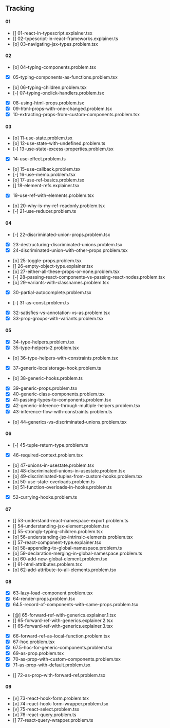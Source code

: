 ## Tracking

#### 01
- [] 01-react-in-typescript.explainer.tsx
- [] 02-typescript-in-react-frameworks.explainer.ts
- [o] 03-navigating-jsx-types.problem.tsx

#### 02
- [o] 04-typing-components.problem.tsx
- [x] 05-typing-components-as-functions.problem.tsx
- [o] 06-typing-children.problem.tsx
- [-] 07-typing-onclick-handlers.problem.tsx
- [x] 08-using-html-props.problem.tsx
- [x] 09-html-props-with-one-changed.problem.tsx
- [x] 10-extracting-props-from-custom-components.problem.tsx

#### 03
- [o] 11-use-state.problem.tsx
- [o] 12-use-state-with-undefined.problem.ts
- [-] 13-use-state-excess-properties.problem.tsx
- [x] 14-use-effect.problem.ts
- [o] 15-use-callback.problem.tsx
- [-] 16-use-memo.problem.tsx
- [o] 17-use-ref-basics.problem.tsx
- [] 18-element-refs.explainer.tsx
- [x] 19-use-ref-with-elements.problem.tsx
- [o] 20-why-is-my-ref-readonly.problem.tsx
- [-] 21-use-reducer.problem.ts

#### 04
- [-] 22-discriminated-union-props.problem.tsx
- [x] 23-destructuring-discriminated-unions.problem.tsx
- [x] 24-discriminated-union-with-other-props.problem.tsx
- [o] 25-toggle-props.problem.tsx
- [] 26-empty-object-type.explainer.tsx
- [o] 27-either-all-these-props-or-none.problem.tsx
- [-] 28-passing-react-components-vs-passing-react-nodes.problem.tsx
- [o] 29-variants-with-classnames.problem.tsx
- [x] 30-partial-autocomplete.problem.tsx
- [-] 31-as-const.problem.ts
- [x] 32-satisfies-vs-annotation-vs-as.problem.tsx
- [x] 33-prop-groups-with-variants.problem.tsx

#### 05
- [x] 34-type-helpers.problem.tsx
- [x] 35-type-helpers-2.problem.tsx
- [o] 36-type-helpers-with-constraints.problem.tsx
- [x] 37-generic-localstorage-hook.problem.ts
- [o] 38-generic-hooks.problem.ts
- [x] 39-generic-props.problem.tsx
- [x] 40-generic-class-components.problem.tsx
- [x] 41-passing-types-to-components.problem.tsx
- [x] 42-generic-inference-through-multiple-helpers.problem.tsx
- [x] 43-inference-flow-with-constraints.problem.ts
- [o] 44-generics-vs-discriminated-unions.problem.tsx

#### 06
- [-] 45-tuple-return-type.problem.ts
- [x] 46-required-context.problem.tsx
- [o] 47-unions-in-usestate.problem.tsx
- [o] 48-discriminated-unions-in-usestate.problem.tsx
- [o] 49-discriminated-tuples-from-custom-hooks.problem.tsx
- [o] 50-use-state-overloads.problem.ts
- [o] 51-function-overloads-in-hooks.problem.ts
- [x] 52-currying-hooks.problem.ts

#### 07
- [] 53-understand-react-namespace-export.problem.ts
- [] 54-understanding-jsx-element.problem.tsx
- [] 55-strongly-typing-children.problem.tsx
- [o] 56-understanding-jsx-intrinsic-elements.problem.tsx
- [] 57-react-component-type.explainer.tsx
- [o] 58-appending-to-global-namespace.problem.ts
- [o] 59-declaration-merging-in-global-namespace.problem.ts
- [o] 60-add-new-global-element.problem.tsx
- [] 61-html-attributes.problem.tsx
- [o] 62-add-attribute-to-all-elements.problem.tsx

#### 08
- [x] 63-lazy-load-component.problem.tsx
- [x] 64-render-props.problem.tsx
- [x] 64.5-record-of-components-with-same-props.problem.tsx
- [@] 65-forward-ref-with-generics.explainer.1.tsx
- [] 65-forward-ref-with-generics.explainer.2.tsx
- [] 65-forward-ref-with-generics.explainer.3.tsx
- [x] 66-forward-ref-as-local-function.problem.tsx
- [x] 67-hoc.problem.tsx
- [x] 67.5-hoc-for-generic-components.problem.tsx
- [x] 69-as-prop.problem.tsx
- [x] 70-as-prop-with-custom-components.problem.tsx
- [x] 71-as-prop-with-default.problem.tsx
- [] 72-as-prop-with-forward-ref.problem.tsx

#### 09
- [v] 73-react-hook-form.problem.tsx
- [v] 74-react-hook-form-wrapper.problem.tsx
- [v] 75-react-select.problem.tsx
- [v] 76-react-query.problem.ts
- [] 77-react-query-wrapper.problem.ts